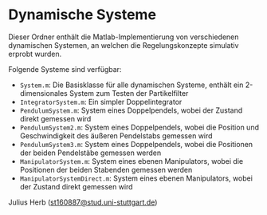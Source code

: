 # Dynamische Systeme
Dieser Ordner enthält die Matlab-Implementierung von verschiedenen dynamischen Systemen, an welchen die Regelungskonzepte simulativ erprobt wurden.

Folgende Systeme sind verfügbar:
- `System.m`: Die Basisklasse für alle dynamischen Systeme, enthält ein 2-dimensionales System zum Testen der Partikelfilter
- `IntegratorSystem.m`: Ein simpler Doppelintegrator
- `PendulumSystem.m`: System eines Doppelpendels, wobei der Zustand direkt gemessen wird
- `PendulumSystem2.m`: System eines Doppelpendels, wobei die Position und Geschwindigkeit des äußeren Pendelstabs gemessen wird
- `PendulumSystem3.m`: System eines Doppelpendels, wobei die Positionen der beiden Pendelstäbe gemessen werden
- `ManipulatorSystem.m`: System eines ebenen Manipulators, wobei die Positionen der beiden Stabenden gemessen werden
- `ManipulatorSystemDirect.m`: System eines ebenen Manipulators, wobei der Zustand direkt gemessen wird

Julius Herb (st160887@stud.uni-stuttgart.de)